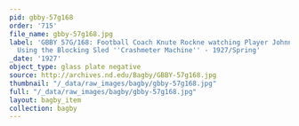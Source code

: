 ```yaml
---
pid: gbby-57g168
order: '715'
file_name: gbby-57g168.jpg
label: 'GBBY 57G/168: Football Coach Knute Rockne watching Player Johnny P. Smith
  Using the Blocking Sled ''Crashmeter Machine'' - 1927/Spring'
_date: '1927'
object_type: glass plate negative
source: http://archives.nd.edu/Bagby/GBBY-57g168.jpg
thumbnail: "/_data/raw_images/bagby/gbby-57g168.jpg"
full: "/_data/raw_images/bagby/gbby-57g168.jpg"
layout: bagby_item
collection: bagby
---
```

